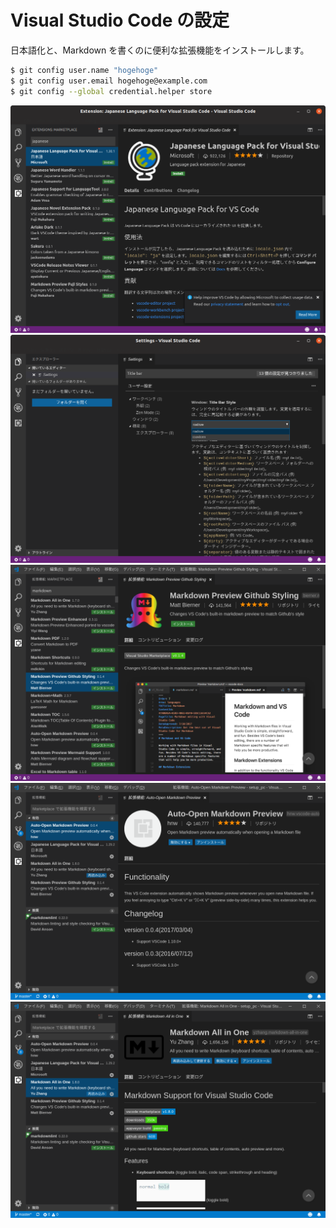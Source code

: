 # Visual Studio Code の設定  
日本語化と、Markdown を書くのに便利な拡張機能をインストールします。  

```sh
$ git config user.name "hogehoge"
$ git config user.email hogehoge@example.com  
$ git config --global credential.helper store  
```  
  
  
<img src="images/vscode1.png" alt="image">  
<img src="images/vscode2.png" alt="image">  
<img src="images/vscode3.png" alt="image">  
<img src="images/vscode4.png" alt="image">  
<img src="images/vscode5.png" alt="image">  
  

